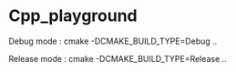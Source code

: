 # Cpp_playground


Debug mode :
cmake -DCMAKE_BUILD_TYPE=Debug ..


Release mode :
cmake -DCMAKE_BUILD_TYPE=Release ..
